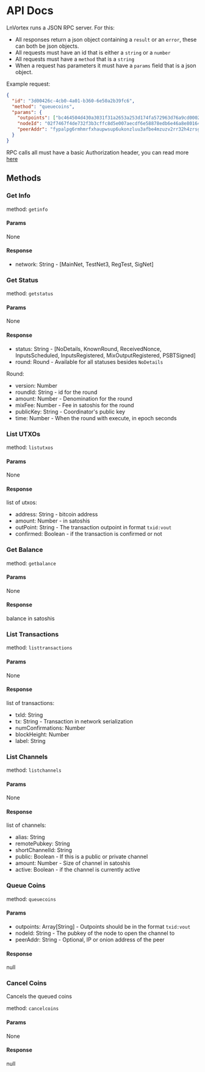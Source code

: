 # API Docs

LnVortex runs a JSON RPC server. For this:

- All responses return a json object containing a `result` or an `error`, these can both be json objects.
- All requests must have an id that is either a `string` or a `number`
- All requests must have a `method` that is a `string`
- When a request has parameters it must have a `params` field that is a json object.

Example request:

```json
{
  "id": "3d00426c-4cb0-4a01-b360-6e50a2b39fc6",
  "method": "queuecoins",
  "params": {
    "outpoints": ["bc464504d430a3031f31a2653a253d174fa572963d76a9cd0002dce7f319fcbf:0"],
    "nodeId": "02f7467f4de732f3b3cffc8d5e007aecdf6e58878edb6e46a8e80164421c1b90aa",
    "peerAddr": "fypalpg6rmhmrfxhaupwsup6ukonzluu3afbe4mzuzv2rr32h4zrsgyd.onion:9735"
  }
}
```

RPC calls all must have a basic Authorization header, you can read more [here](https://swagger.io/docs/specification/authentication/basic-authentication/)

## Methods

### Get Info

method: `getinfo`

#### Params

None

#### Response

- network: String - [MainNet, TestNet3, RegTest, SigNet]

### Get Status

method: `getstatus`

#### Params

None

#### Response

- status: String - [NoDetails, KnownRound, ReceivedNonce, InputsScheduled, InputsRegistered, MixOutputRegistered, PSBTSigned]
- round: Round - Available for all statuses besides `NoDetails`

Round:
- version: Number
- roundId: String - id for the round
- amount: Number - Denomination for the round
- mixFee: Number - Fee in satoshis for the round
- publicKey: String - Coordinator's public key
- time: Number - When the round with execute, in epoch seconds

### List UTXOs

method: `listutxos`

#### Params

None

#### Response

list of utxos:

- address: String - bitcoin address
- amount: Number - in satoshis
- outPoint: String - The transaction outpoint in format `txid:vout`
- confirmed: Boolean - if the transaction is confirmed or not

### Get Balance

method: `getbalance`

#### Params

None

#### Response

balance in satoshis

### List Transactions

method: `listtransactions`

#### Params

None

#### Response

list of transactions:

- txId: String
- tx: String - Transaction in network serialization
- numConfirmations: Number
- blockHeight: Number
- label: String

### List Channels

method: `listchannels`

#### Params

None

#### Response

list of channels:

- alias: String
- remotePubkey: String
- shortChannelId: String
- public: Boolean - If this is a public or private channel
- amount: Number - Size of channel in satoshis
- active: Boolean - if the channel is currently active

### Queue Coins

method: `queuecoins`

#### Params

- outpoints: Array[String] - Outpoints should be in the format `txid:vout`
- nodeId: String - The pubkey of the node to open the channel to
- peerAddr: String - Optional, IP or onion address of the peer

#### Response

null

### Cancel Coins

Cancels the queued coins

method: `cancelcoins`

#### Params

None

#### Response

null
